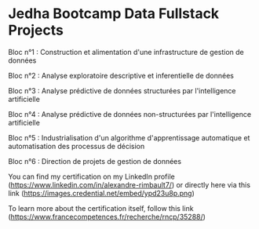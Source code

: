 # Jedha Bootcamp Data Fullstack Projects

Bloc n°1 : Construction et alimentation d'une infrastructure de gestion de données

Bloc n°2 : Analyse exploratoire descriptive et inferentielle de données

Bloc n°3 : Analyse prédictive de données structurées par l'intelligence artificielle

Bloc n°4 : Analyse prédictive de données non-structurées par l'intelligence artificielle

Bloc n°5 : Industrialisation d'un algorithme d'apprentissage automatique et automatisation des processus de décision

Bloc n°6 : Direction de projets de gestion de données

You can find my certification on my LinkedIn profile (https://www.linkedin.com/in/alexandre-rimbault7/) or directly here via this link (https://images.credential.net/embed/ypd23u8p.png)

To learn more about the certification itself, follow this link (https://www.francecompetences.fr/recherche/rncp/35288/)
